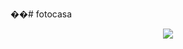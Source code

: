 ��#   f o t o c a s a 
 
 <div align="center">
  <a href="https://skillicons.dev" rel="nofollow">
    <img src="https://skillicons.dev/icons?i=html,css,jquery,js,php,a=15" style="max-width: 100%;">
  </a>
</div>
